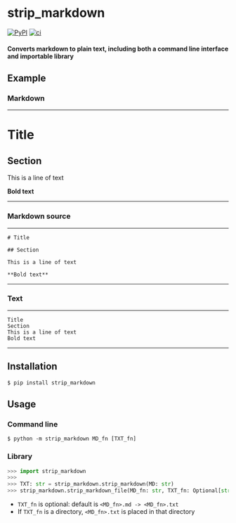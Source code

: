 # strip_markdown

[![PyPI](https://badge.fury.io/py/strip_markdown.svg)](https://pypi.org/project/strip_markdown)
[![ci](https://github.com/D3r3k23/strip_markdown/actions/workflows/ci.yaml/badge.svg)](https://github.com/D3r3k23/strip_markdown/actions/workflows/ci.yaml)

#### Converts markdown to plain text, including both a command line interface and importable library

## Example

### Markdown
---
# Title

## Section

This is a line of text

**Bold text**

---

### Markdown source
---
```
# Title

## Section

This is a line of text

**Bold text**
```
---

### Text
---
```
Title
Section
This is a line of text
Bold text
```
---

## Installation

`$ pip install strip_markdown`

## Usage

### Command line
`$ python -m strip_markdown MD_fn [TXT_fn]`

### Library
```python
>>> import strip_markdown
>>>
>>> TXT: str = strip_markdown.strip_markdown(MD: str)
>>> strip_markdown.strip_markdown_file(MD_fn: str, TXT_fn: Optional[str])
```

* `TXT_fn` is optional: default is `<MD_fn>.md -> <MD_fn>.txt`
* If `TXT_fn` is a directory, `<MD_fn>.txt` is placed in that directory
